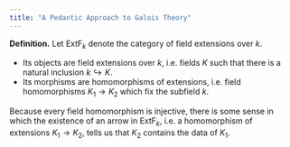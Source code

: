 ```yaml
---
title: "A Pedantic Approach to Galois Theory"
---
```


**Definition.** Let $\text{ExtF}_k$ denote the category of field extensions over $k$. 
- Its objects are field extensions over $k$, i.e. fields $K$ such that there is a natural inclusion $k\hookrightarrow K$.
- Its morphisms are homomorphisms of extensions, i.e. field homomorphisms $K_1\to K_2$ which fix the subfield $k$.

Because every field homomorphism is injective, there is some sense in which the existence of an arrow in $\text{ExtF}_k$, i.e. a homomorphism of extensions $K_1\to K_2$, tells us that $K_2$ contains the data of $K_1$. 